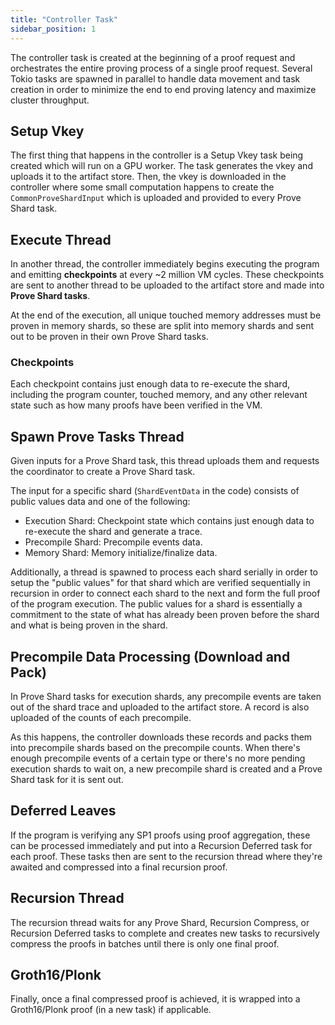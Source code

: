 ```yaml
---
title: "Controller Task"
sidebar_position: 1
---
```


The controller task is created at the beginning of a proof request and orchestrates the entire proving process of a single proof request. Several Tokio tasks are spawned in parallel to handle data movement and task creation in order to minimize the end to end proving latency and maximize cluster throughput.

## Setup Vkey

The first thing that happens in the controller is a Setup Vkey task being created which will run on a GPU worker. The task generates the vkey and uploads it to the artifact store. Then, the vkey is downloaded in the controller where some small computation happens to create the `CommonProveShardInput` which is uploaded and provided to every Prove Shard task.

## Execute Thread

In another thread, the controller immediately begins executing the program and emitting **checkpoints** at every ~2 million VM cycles. These checkpoints are sent to another thread to be uploaded to the artifact store and made into **Prove Shard tasks**.

At the end of the execution, all unique touched memory addresses must be proven in memory shards, so these are split into memory shards and sent out to be proven in their own Prove Shard tasks.

### Checkpoints

Each checkpoint contains just enough data to re-execute the shard, including the program counter, touched memory, and any other relevant state such as how many proofs have been verified in the VM.

## Spawn Prove Tasks Thread

Given inputs for a Prove Shard task, this thread uploads them and requests the coordinator to create a Prove Shard task.

The input for a specific shard (`ShardEventData` in the code) consists of public values data and one of the following:

* Execution Shard: Checkpoint state which contains just enough data to re-execute the shard and generate a trace.
* Precompile Shard: Precompile events data.
* Memory Shard: Memory initialize/finalize data.

Additionally, a thread is spawned to process each shard serially in order to setup the "public values" for that shard which are verified sequentially in recursion in order to connect each shard to the next and form the full proof of the program execution. The public values for a shard is essentially a commitment to the state of what has already been proven before the shard and what is being proven in the shard.

## Precompile Data Processing (Download and Pack)

In Prove Shard tasks for execution shards, any precompile events are taken out of the shard trace and uploaded to the artifact store. A record is also uploaded of the counts of each precompile.

As this happens, the controller downloads these records and packs them into precompile shards based on the precompile counts. When there's enough precompile events of a certain type or there's no more pending execution shards to wait on, a new precompile shard is created and a Prove Shard task for it is sent out.

## Deferred Leaves

If the program is verifying any SP1 proofs using proof aggregation, these can be processed immediately and put into a Recursion Deferred task for each proof. These tasks then are sent to the recursion thread where they're awaited and compressed into a final recursion proof.

## Recursion Thread

The recursion thread waits for any Prove Shard, Recursion Compress, or Recursion Deferred tasks to complete and creates new tasks to recursively compress the proofs in batches until there is only one final proof. 

## Groth16/Plonk

Finally, once a final compressed proof is achieved, it is wrapped into a Groth16/Plonk proof (in a new task) if applicable. 